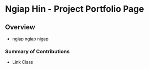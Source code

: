 # Ngiap Hin - Project Portfolio Page

## Overview
- ngiap ngiap nigap

### Summary of Contributions
- Link Class